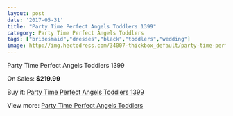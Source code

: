 ```yaml
---
layout: post
date: '2017-05-31'
title: "Party Time Perfect Angels Toddlers 1399"
category: Party Time Perfect Angels Toddlers
tags: ["bridesmaid","dresses","black","toddlers","wedding"]
image: http://img.hectodress.com/34007-thickbox_default/party-time-perfect-angels-toddlers-1399.jpg
---
```

Party Time Perfect Angels Toddlers 1399

On Sales: **$219.99**
<a href="https://www.hectodress.com/party-time-perfect-angels-toddlers/15739-party-time-perfect-angels-toddlers-1399.html"><amp-img layout="responsive" width="600" height="600" src="//img.hectodress.com/34007-thickbox_default/party-time-perfect-angels-toddlers-1399.jpg" alt="Party Time Perfect Angels Toddlers 1399 0" /></a>
<a href="https://www.hectodress.com/party-time-perfect-angels-toddlers/15739-party-time-perfect-angels-toddlers-1399.html"><amp-img layout="responsive" width="600" height="600" src="//img.hectodress.com/34008-thickbox_default/party-time-perfect-angels-toddlers-1399.jpg" alt="Party Time Perfect Angels Toddlers 1399 1" /></a>

Buy it: [Party Time Perfect Angels Toddlers 1399](https://www.hectodress.com/party-time-perfect-angels-toddlers/15739-party-time-perfect-angels-toddlers-1399.html "Party Time Perfect Angels Toddlers 1399")

View more: [Party Time Perfect Angels Toddlers](https://www.hectodress.com/288-party-time-perfect-angels-toddlers "Party Time Perfect Angels Toddlers")
